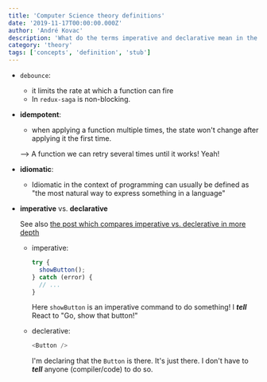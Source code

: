 ```yaml
---
title: 'Computer Science theory definitions'
date: '2019-11-17T00:00:00.000Z'
author: 'André Kovac'
description: 'What do the terms imperative and declarative mean in the context of programming languages?'
category: 'theory'
tags: ['concepts', 'definition', 'stub']
---
```


* `debounce`:
	* it limits the rate at which a function can fire
	* In `redux-saga` is non-blocking.

* **idempotent**:
	* when applying a function multiple times, the state won't change after applying it the first time.

	--> A function we can retry several times until it works! Yeah!

* **idiomatic**:
	* Idiomatic in the context of programming can usually be defined as "the most natural way to express something in a language"

* **imperative** vs. **declarative**

    See also [the post which compares imperative vs. declerative in more depth](./imperative-declerative.md)

	* imperative:

		```js
		try {
		  showButton();
		} catch (error) {
		  // ...
		}
		```

		Here `showButton` is an imperative command to do something! I ***tell*** React to "Go, show that button!"

	* declerative:

		```js
		<Button />
		```

		I'm declaring that the `Button` is there. It's just there. I don't have to ***tell*** anyone (compiler/code) to do so.
